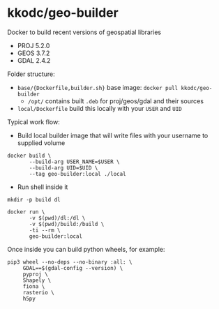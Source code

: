 kkodc/geo-builder
=================

Docker to build recent versions of geospatial libraries

- PROJ 5.2.0
- GEOS 3.7.2
- GDAL 2.4.2

Folder structure:

- `base/{Dockerfile,builder.sh}` base image: `docker pull kkodc/geo-builder`
  - `/opt/` contains built `.deb` for proj/geos/gdal and their sources
- `local/Dockerfile` build this locally with your `USER` and `UID`

Typical work flow:

- Build local builder image that will write files with your username to supplied volume

```
docker build \
       --build-arg USER_NAME=$USER \
       --build-arg UID=$UID \
       --tag geo-builder:local ./local
```

- Run shell inside it

```
mkdir -p build dl

docker run \
       -v $(pwd)/dl:/dl \
       -v $(pwd)/build:/build \
       -ti --rm \
       geo-builder:local
```

Once inside you can build python wheels, for example:

```
pip3 wheel --no-deps --no-binary :all: \
     GDAL==$(gdal-config --version) \
     pyproj \
     Shapely \
     fiona \
     rasterio \
     h5py
```
